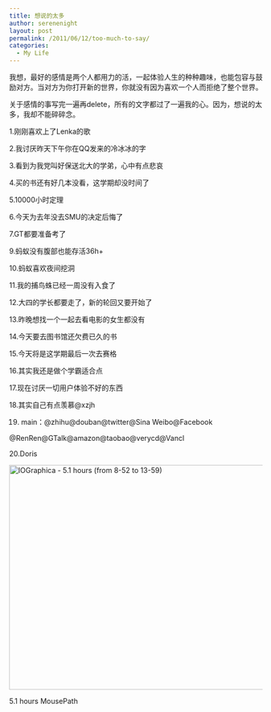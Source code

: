 ```yaml
---
title: 想说的太多
author: serenenight
layout: post
permalink: /2011/06/12/too-much-to-say/
categories:
  - My Life
---
```

我想，最好的感情是两个人都用力的活，一起体验人生的种种趣味，也能包容与鼓励对方。当对方为你打开新的世界，你就没有因为喜欢一个人而拒绝了整个世界。

关于感情的事写完一遍再delete，所有的文字都过了一遍我的心。因为，想说的太多，我却不能碎碎念。

1.刚刚喜欢上了Lenka的歌

2.我讨厌昨天下午你在QQ发来的冷冰冰的字

3.看到为我党叫好保送北大的学弟，心中有点悲哀

4.买的书还有好几本没看，这学期却没时间了

5.10000小时定理

6.今天为去年没去SMU的决定后悔了

7.GT都要准备考了

9.蚂蚁没有腹部也能存活36h+

10.蚂蚁喜欢夜间挖洞

11.我的捕鸟蛛已经一周没有入食了

12.大四的学长都要走了，新的轮回又要开始了

13.昨晚想找一个一起去看电影的女生都没有

14.今天要去图书馆还欠费已久的书

15.今天将是这学期最后一次去赛格

16.其实我还是做个学霸适合点

17.现在讨厌一切用户体验不好的东西

18.其实自己有点羡慕@xzjh

19. main<span style="color: #000000;">：</span>@zhihu@douban@twitter@Sina Weibo@Facebook

@RenRen@GTalk@amazon@taobao@verycd@Vancl

20.Doris

[<img style="background-image: none; padding-left: 0px; padding-right: 0px; display: inline; padding-top: 0px; border-width: 0px;" title="IOGraphica - 5.1 hours (from 8-52 to 13-59)" src="http://wordpress.lufangming.com/wp-content/uploads/2011/06/IOGraphica-5.1-hours-from-8-52-to-13-59_thumb.png" alt="IOGraphica - 5.1 hours (from 8-52 to 13-59)" width="791" height="447" border="0" />][1]

5.1 hours MousePath

 [1]: http://wordpress.lufangming.com/wp-content/uploads/2011/06/IOGraphica-5.1-hours-from-8-52-to-13-59.png